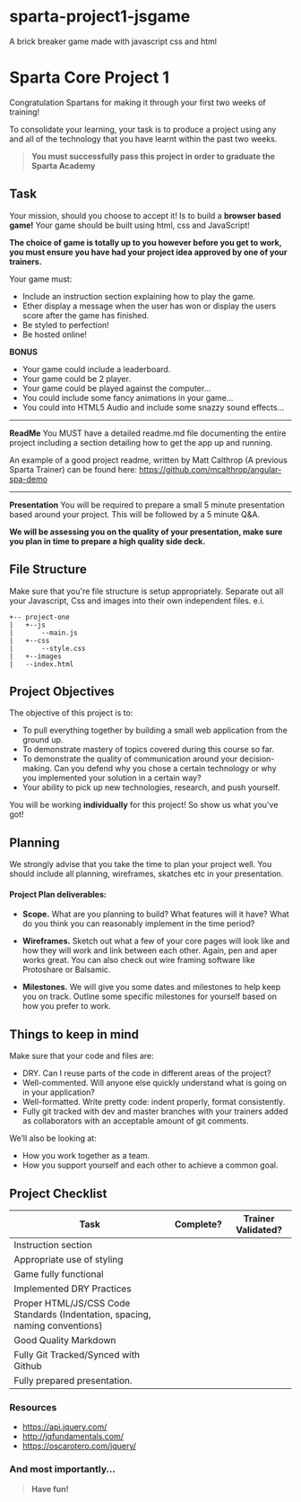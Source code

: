 # sparta-project1-jsgame
A brick breaker game made with javascript css and html
# Sparta Core Project 1

Congratulation Spartans for making it through your first two weeks of training!

To consolidate your learning, your task is to produce a project using any and all of the technology that you have learnt within the past two weeks.

>**You must successfully pass this project in order to graduate the Sparta Academy**

## Task

Your mission, should you choose to accept it! Is to build a **browser based game!** Your game should be built using html, css and JavaScript!

**The choice of game is totally up to you however before you get to work, you must ensure you have had your project idea approved by one of your trainers.**

Your game must:

* Include an instruction section explaining how to play the game.
* Ether display a message when the user has won or display the users score after the game has finished.
* Be styled to perfection!
* Be hosted online!

**BONUS**

* Your game could include a leaderboard.
* Your game could be 2 player.
* Your game could be played against the computer...
* You could include some fancy animations in your game...
* You could into HTML5 Audio and include some snazzy sound effects...

---
**ReadMe**
You MUST have a detailed readme.md file documenting the entire project including a section detailing how to get the app up and running.

An example of a good project readme, written by Matt Calthrop (A previous Sparta Trainer) can be found here: https://github.com/mcalthrop/angular-spa-demo


---
**Presentation**
You will be required to prepare a small 5 minute presentation based around your project. This will be followed by a 5 minute Q&A.

**We will be assessing you on the quality of your presentation, make sure you plan in time to prepare a high quality side deck.**

## File Structure

Make sure that you're file structure is setup appropriately. Separate out all your Javascript, Css and images into their own independent files. e.i.

```
+-- project-one
|	+--js
|		--main.js
|	+--css
|		--style.css
|	+--images
|	--index.html
```

## Project Objectives

The objective of this project is to:

* To pull everything together by building a small web application from the ground up.
* To demonstrate mastery of topics covered during this course so far.
* To demonstrate the quality of communication around your decision-making. Can you defend why you chose a certain technology or why you implemented your solution in a certain way?
* Your ability to pick up new technologies, research, and push yourself.

You will be working **individually** for this project! So show us what you've got!

## Planning

We strongly advise that you take the time to plan your project well. You should include all planning, wireframes, skatches etc in your presentation.

#### Project Plan deliverables:

* **Scope.** What are you planning to build? What features will it have? What do you think you can reasonably implement in the time period?

* **Wireframes.** Sketch out what a few of your core pages will look like and how they will work and link between each other. Again, pen and aper works great. You can also check out wire framing software like Protoshare or Balsamic.

* **Milestones.** We will give you some dates and milestones to help keep you on track. Outline some specific milestones for yourself based on how you prefer to work.



## Things to keep in mind
Make sure that your code and files are:

* DRY.  Can I reuse parts of the code in different areas of the project?
* Well-commented. Will anyone else quickly understand what is going on in your application?
* Well-formatted. Write pretty code: indent properly, format consistently.
* Fully git tracked with dev and master branches with your trainers added as collaborators with an acceptable amount of git comments.

We’ll also be looking at:

* How you work together as a team.
* How you support yourself and each other to achieve a common goal.

## Project Checklist
| Task                                                                         | Complete? | Trainer Validated? |  
|------------------------------------------------------------------------------|-----------|--------------------|
| Instruction section                                                          |           |                    |  
| Appropriate use of styling                                                   |           |                    |   
| Game fully functional                                                        |           |                    |   
| Implemented DRY Practices                                                    |           |                    |   
| Proper HTML/JS/CSS Code Standards (Indentation, spacing, naming conventions) |           |                    |   
| Good Quality Markdown                                                        |           |                    |   
| Fully Git Tracked/Synced with Github                                         |           |                    |  
| Fully prepared presentation.                                                 |           |                    |  



### Resources
* https://api.jquery.com/
* http://jqfundamentals.com/
* https://oscarotero.com/jquery/


### And most importantly...
>**Have fun!**
